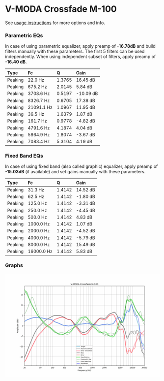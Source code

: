 # V-MODA Crossfade M-100
See [usage instructions](https://github.com/jaakkopasanen/AutoEq#usage) for more options and info.

### Parametric EQs
In case of using parametric equalizer, apply preamp of **-16.78dB** and build filters manually
with these parameters. The first 5 filters can be used independently.
When using independent subset of filters, apply preamp of **-16.40 dB**.

| Type    | Fc         |      Q | Gain      |
|:--------|:-----------|:-------|:----------|
| Peaking | 22.0 Hz    | 1.3765 | 16.45 dB  |
| Peaking | 675.2 Hz   | 2.0145 | 5.84 dB   |
| Peaking | 3708.6 Hz  | 0.5197 | -10.09 dB |
| Peaking | 8326.7 Hz  | 0.6705 | 17.38 dB  |
| Peaking | 21091.1 Hz | 1.0967 | 11.95 dB  |
| Peaking | 36.5 Hz    | 1.6379 | 1.87 dB   |
| Peaking | 161.7 Hz   | 0.9778 | -4.82 dB  |
| Peaking | 4791.6 Hz  | 4.1874 | 4.04 dB   |
| Peaking | 5864.9 Hz  | 1.8074 | -3.67 dB  |
| Peaking | 7083.4 Hz  | 5.3104 | 4.19 dB   |

### Fixed Band EQs
In case of using fixed band (also called graphic) equalizer, apply preamp of **-15.03dB**
(if available) and set gains manually with these parameters.

| Type    | Fc         |      Q | Gain     |
|:--------|:-----------|:-------|:---------|
| Peaking | 31.3 Hz    | 1.4142 | 14.52 dB |
| Peaking | 62.5 Hz    | 1.4142 | -1.80 dB |
| Peaking | 125.0 Hz   | 1.4142 | -3.31 dB |
| Peaking | 250.0 Hz   | 1.4142 | -4.45 dB |
| Peaking | 500.0 Hz   | 1.4142 | 4.83 dB  |
| Peaking | 1000.0 Hz  | 1.4142 | 1.07 dB  |
| Peaking | 2000.0 Hz  | 1.4142 | -4.52 dB |
| Peaking | 4000.0 Hz  | 1.4142 | -5.79 dB |
| Peaking | 8000.0 Hz  | 1.4142 | 15.49 dB |
| Peaking | 16000.0 Hz | 1.4142 | 5.83 dB  |

### Graphs
![](./V-MODA%20Crossfade%20M-100.png)